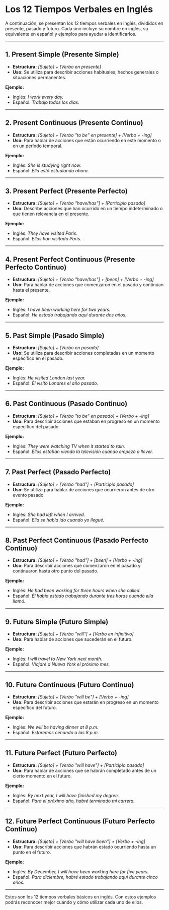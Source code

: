 # Los 12 Tiempos Verbales en Inglés

A continuación, se presentan los 12 tiempos verbales en inglés, divididos en presente, pasado y futuro. Cada uno incluye su nombre en inglés, su equivalente en español y ejemplos para ayudar a identificarlos.

---

## 1. **Present Simple** (Presente Simple)

- **Estructura:** _[Sujeto] + [Verbo en presente]_
- **Uso:** Se utiliza para describir acciones habituales, hechos generales o situaciones permanentes.

**Ejemplo:**

- Inglés: _I work every day._
- Español: _Trabajo todos los días._

---

## 2. **Present Continuous** (Presente Continuo)

- **Estructura:** _[Sujeto] + [Verbo "to be" en presente] + [Verbo + -ing]_
- **Uso:** Para hablar de acciones que están ocurriendo en este momento o en un período temporal.

**Ejemplo:**

- Inglés: _She is studying right now._
- Español: _Ella está estudiando ahora._

---

## 3. **Present Perfect** (Presente Perfecto)

- **Estructura:** _[Sujeto] + [Verbo "have/has"] + [Participio pasado]_
- **Uso:** Describe acciones que han ocurrido en un tiempo indeterminado o que tienen relevancia en el presente.

**Ejemplo:**

- Inglés: _They have visited Paris._
- Español: _Ellos han visitado París._

---

## 4. **Present Perfect Continuous** (Presente Perfecto Continuo)

- **Estructura:** _[Sujeto] + [Verbo "have/has"] + [been] + [Verbo + -ing]_
- **Uso:** Para hablar de acciones que comenzaron en el pasado y continúan hasta el presente.

**Ejemplo:**

- Inglés: _I have been working here for two years._
- Español: _He estado trabajando aquí durante dos años._

---

## 5. **Past Simple** (Pasado Simple)

- **Estructura:** _[Sujeto] + [Verbo en pasado]_
- **Uso:** Se utiliza para describir acciones completadas en un momento específico en el pasado.

**Ejemplo:**

- Inglés: _He visited London last year._
- Español: _Él visitó Londres el año pasado._

---

## 6. **Past Continuous** (Pasado Continuo)

- **Estructura:** _[Sujeto] + [Verbo "to be" en pasado] + [Verbo + -ing]_
- **Uso:** Para describir acciones que estaban en progreso en un momento específico del pasado.

**Ejemplo:**

- Inglés: _They were watching TV when it started to rain._
- Español: _Ellos estaban viendo la televisión cuando empezó a llover._

---

## 7. **Past Perfect** (Pasado Perfecto)

- **Estructura:** _[Sujeto] + [Verbo "had"] + [Participio pasado]_
- **Uso:** Se utiliza para hablar de acciones que ocurrieron antes de otro evento pasado.

**Ejemplo:**

- Inglés: _She had left when I arrived._
- Español: _Ella se había ido cuando yo llegué._

---

## 8. **Past Perfect Continuous** (Pasado Perfecto Continuo)

- **Estructura:** _[Sujeto] + [Verbo "had"] + [been] + [Verbo + -ing]_
- **Uso:** Para describir acciones que comenzaron en el pasado y continuaron hasta otro punto del pasado.

**Ejemplo:**

- Inglés: _He had been working for three hours when she called._
- Español: _Él había estado trabajando durante tres horas cuando ella llamó._

---

## 9. **Future Simple** (Futuro Simple)

- **Estructura:** _[Sujeto] + [Verbo "will"] + [Verbo en infinitivo]_
- **Uso:** Para hablar de acciones que sucederán en el futuro.

**Ejemplo:**

- Inglés: _I will travel to New York next month._
- Español: _Viajaré a Nueva York el próximo mes._

---

## 10. **Future Continuous** (Futuro Continuo)

- **Estructura:** _[Sujeto] + [Verbo "will be"] + [Verbo + -ing]_
- **Uso:** Para describir acciones que estarán en progreso en un momento específico del futuro.

**Ejemplo:**

- Inglés: _We will be having dinner at 8 p.m._
- Español: _Estaremos cenando a las 8 p.m._

---

## 11. **Future Perfect** (Futuro Perfecto)

- **Estructura:** _[Sujeto] + [Verbo "will have"] + [Participio pasado]_
- **Uso:** Para hablar de acciones que se habrán completado antes de un cierto momento en el futuro.

**Ejemplo:**

- Inglés: _By next year, I will have finished my degree._
- Español: _Para el próximo año, habré terminado mi carrera._

---

## 12. **Future Perfect Continuous** (Futuro Perfecto Continuo)

- **Estructura:** _[Sujeto] + [Verbo "will have been"] + [Verbo + -ing]_
- **Uso:** Para describir acciones que habrán estado ocurriendo hasta un punto en el futuro.

**Ejemplo:**

- Inglés: _By December, I will have been working here for five years._
- Español: _Para diciembre, habré estado trabajando aquí durante cinco años._

---

Estos son los 12 tiempos verbales básicos en inglés. Con estos ejemplos podrás reconocer mejor cuándo y cómo utilizar cada uno de ellos.
